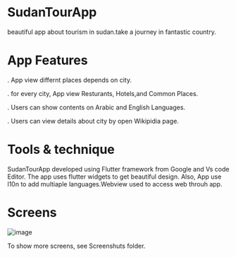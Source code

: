 # SudanTourApp

beautiful app about tourism in sudan.take a journey in fantastic country.

# App Features
. App view differnt places depends on city.

. for every city, App view Resturants, Hotels,and Common Places.

. Users can show  contents on Arabic and English Languages.

. Users can view details about city by open Wikipidia page.

# Tools & technique
SudanTourApp developed using Flutter framework from Google and Vs code Editor. The app uses flutter widgets to get beautiful design. Also, App use l10n to add multiaple languages.Webview used to access web throuh app.

#  Screens

![image](https://user-images.githubusercontent.com/24944117/119261441-230c2900-bbe0-11eb-8abc-0cf8003e425a.png) 

To show more screens, see Screenshuts folder.
